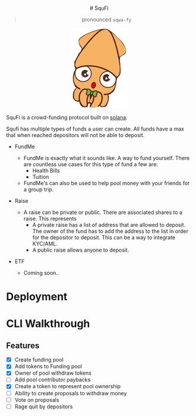 <center>
# SquFi

> pronounced `sqwa-fy`

![alt text](squfi.png)

</center>

SquFi is a crowd-funding protocol built on [solana](https://solana.com/).

Squfi has multiple types of funds a user can create. All funds have a max that when reached depositors will not be able to deposit.

- FundMe
  - FundMe is  exactly what it sounds like. A way to fund yourself. There are countless use cases for this type of fund a few are:
    - Health Bills
    - Tuition
  - FundMe's can also be used to help pool money with your friends for a group trip.

- Raise
  - A raise can be private or public. There are associated shares to a raise. This represents
    - A private raise has a list of address that are allowed to deposit. The owner of the fund has to add the address to the list in order for the depositor to deposit. This can be a way to integrate KYC/AML.
    - A public raise allows anyone to deposit.

- ETF
  - Coming soon..

# Deployment

<!-- TODO: deployment instructions -->

# CLI Walkthrough

<!-- TODO: deployment instructions -->
## Features

- [x] Create funding pool
- [x] Add tokens to Funding pool
- [x] Owner of pool withdraw tokens
- [ ] Add pool contributor paybacks
- [x] Create a token to represent pool ownership
- [ ] Ability to create proposals to withdraw money
- [ ] Vote on proposals
- [ ] Rage quit by depositors
